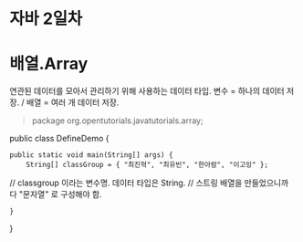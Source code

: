 자바 2일차
==========
# 배열.Array
연관된 데이터를 모아서 관리하기 위해 사용하는 데이터 타입.
변수 = 하나의 데이터 저장. / 배열 = 여러 개 데이터 저장.

>package org.opentutorials.javatutorials.array;

public class DefineDemo {

	public static void main(String[] args) {
		String[] classGroup = { "최진혁", "최유빈", "한아람", "이고잉" };
// classgroup 이라는 변수명. 데이터 타입은 String.
// 스트링 배열을 만들었으니까 다 "문자열" 로 구성해야 함.
	
	}

}
